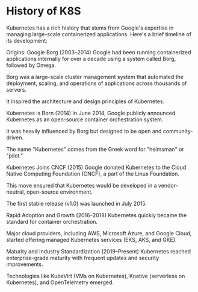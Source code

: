 
# History of K8S

Kubernetes has a rich history that stems from Google's expertise in managing large-scale containerized applications. Here's a brief timeline of its development:

Origins: Google Borg (2003–2014)
Google had been running containerized applications internally for over a decade using a system called Borg, followed by Omega.

Borg was a large-scale cluster management system that automated the deployment, scaling, and operations of applications across thousands of servers.

It inspired the architecture and design principles of Kubernetes.

Kubernetes is Born (2014)
In June 2014, Google publicly announced Kubernetes as an open-source container orchestration system.

It was heavily influenced by Borg but designed to be open and community-driven.


The name "Kubernetes" comes from the Greek word for "helmsman" or "pilot."

Kubernetes Joins CNCF (2015)
Google donated Kubernetes to the Cloud Native Computing Foundation (CNCF), a part of the Linux Foundation.

This move ensured that Kubernetes would be developed in a vendor-neutral, open-source environment.

The first stable release (v1.0) was launched in July 2015.

Rapid Adoption and Growth (2016–2018)
Kubernetes quickly became the standard for container orchestration.

Major cloud providers, including AWS, Microsoft Azure, and Google Cloud, started offering managed Kubernetes services (EKS, AKS, and GKE).


Maturity and Industry Standardization (2019–Present)
Kubernetes reached enterprise-grade maturity with frequent updates and security improvements.

Technologies like KubeVirt (VMs on Kubernetes), Knative (serverless on Kubernetes), and OpenTelemetry emerged.



